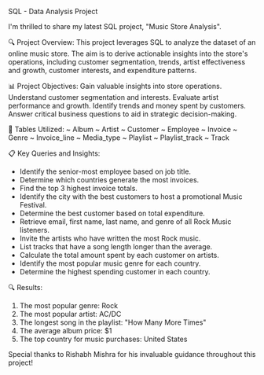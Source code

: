 SQL - Data Analysis Project

I'm thrilled to share my latest SQL project, "Music Store Analysis".

🔍 Project Overview:
This project leverages SQL to analyze the dataset of an online music store. The aim is to derive actionable insights into the store's operations, including customer segmentation, trends, artist effectiveness and growth, customer interests, and expenditure patterns.

📊 Project Objectives:
Gain valuable insights into store operations.
Understand customer segmentation and interests.
Evaluate artist performance and growth.
Identify trends and money spent by customers.
Answer critical business questions to aid in strategic decision-making.

📂 Tables Utilized:
~ Album
~ Artist
~ Customer
~ Employee
~ Invoice
~ Genre
~ Invoice_line
~ Media_type
~ Playlist
~ Playlist_track
~ Track

📋 Key Queries and Insights:
- Identify the senior-most employee based on job title.
- Determine which countries generate the most invoices.
- Find the top 3 highest invoice totals.
- Identify the city with the best customers to host a promotional Music Festival.
- Determine the best customer based on total expenditure.
- Retrieve email, first name, last name, and genre of all Rock Music listeners.
- Invite the artists who have written the most Rock music.
- List tracks that have a song length longer than the average.
- Calculate the total amount spent by each customer on artists.
- Identify the most popular music genre for each country.
- Determine the highest spending customer in each country.

🔍 Results:
1. The most popular genre: Rock
2. The most popular artist: AC/DC
3. The longest song in the playlist: "How Many More Times"
4. The average album price: $1
5. The top country for music purchases: United States

Special thanks to Rishabh Mishra for his invaluable guidance throughout this project!
